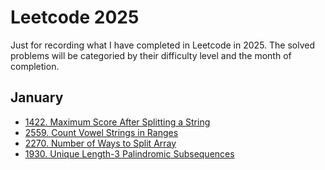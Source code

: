 # Leetcode 2025

Just for recording what I have completed in Leetcode in 2025. The solved problems will be categoried by their difficulty level and the month of completion.

## January

- [1422. Maximum Score After Splitting a String](EASY/1422.cpp)
- [2559. Count Vowel Strings in Ranges](EASY/2559.cpp)
- [2270. Number of Ways to Split Array](MEDIUM/2270.cpp)
- [1930. Unique Length-3 Palindromic Subsequences](MEDIUM/1930.cpp)